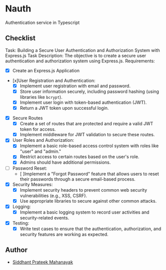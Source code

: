 #  Nauth

Authentication service in Typescript

## Checklist

Task: Building a Secure User Authentication and Authorization System with Express.js
Task Description: The objective is to create a secure user authentication and
authorization system using Express.js.
Requirements:
- [x] Create an Express.js Application
- [x]User Registration and Authentication:
    - [x] Implement user registration with email and password.
    - [x] Store user information securely, including password hashing (using libraries like `bcrypt`).
    - [x] Implement user login with token-based authentication (JWT).
    - [x] Return a JWT token upon successful login.
- [x] Secure Routes
    - [x] Create a set of routes that are protected and require a valid JWT token for access.
    - [x] Implement middleware for JWT validation to secure these routes.
- [x] User Roles and Authorization:
    - [x] Implement a basic role-based access control system with roles like "user" and "admin."
    - [x] Restrict access to certain routes based on the user's role.
    - [x] Admins should have additional permissions.
- [ ] Password Reset:
    - [ ]Implement a "Forgot Password" feature that allows users to reset their passwords through a secure email-based process.
- [x] Security Measures:
    - [x] Implement security headers to prevent common web security vulnerabilities (e.g., XSS, CSRF).
    - [x] Use appropriate libraries to secure against other common attacks.
- [x] Logging:
    - [x] Implement a basic logging system to record user activities and security-related events.
- [x] Testing:
    - [x] Write test cases to ensure that the authentication, authorization, and security features are working as expected.

## Author

- [Siddhant Prateek Mahanayak](https://github.com/siddhantprateek)